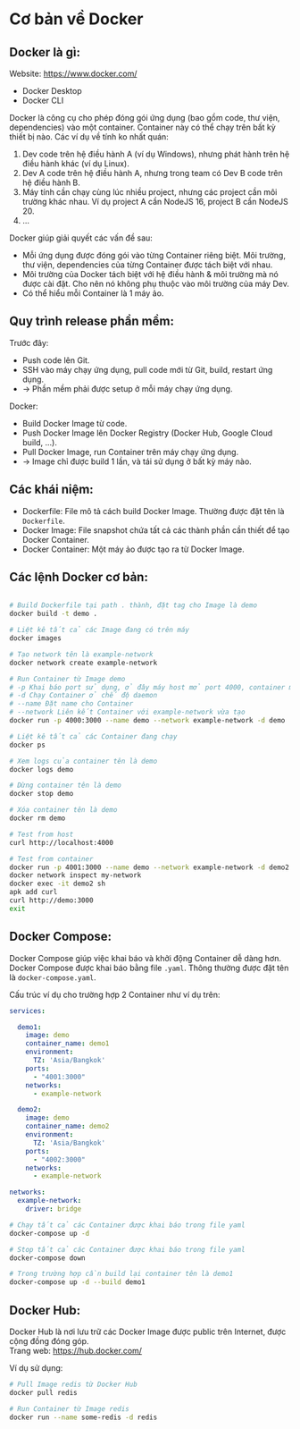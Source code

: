 # Cơ bản về Docker

## Docker là gì:

Website: https://www.docker.com/

- Docker Desktop
- Docker CLI

Docker là công cụ cho phép đóng gói ứng dụng (bao gồm code, thư viện, dependencies) vào một container. Container này có
thể chạy trên bất kỳ thiết bị nào.
Các ví dụ về tính ko nhất quán:

1. Dev code trên hệ điều hành A (ví dụ Windows), nhưng phát hành trên hệ điều hành khác (ví dụ Linux).
2. Dev A code trên hệ điều hành A, nhưng trong team có Dev B code trên hệ điều hành B.
3. Máy tính cần chạy cùng lúc nhiều project, nhưng các project cần môi trường khác nhau. Ví dụ project A cần NodeJS 16,
   project B cần NodeJS 20.
4. ...

Docker giúp giải quyết các vấn đề sau:

- Mỗi ứng dụng được đóng gói vào từng Container riêng biệt. Môi trường, thư viện, dependencies của từng Container được
  tách biệt với nhau.
- Môi trường của Docker tách biệt với hệ điều hành & môi trường mà nó được cài đặt. Cho nên nó không phụ thuộc vào môi
  trường của máy Dev.
- Có thể hiểu mỗi Container là 1 máy ảo.

## Quy trình release phần mềm:
Trước đây:
- Push code lên Git.
- SSH vào máy chạy ứng dụng, pull code mới từ Git, build, restart ứng dụng.
- -> Phần mềm phải được setup ở mỗi máy chạy ứng dụng.

Docker:
- Build Docker Image từ code.
- Push Docker Image lên Docker Registry (Docker Hub, Google Cloud build, ...).
- Pull Docker Image, run Container trên máy chạy ứng dụng.
- -> Image chỉ được build 1 lần, và tái sử dụng ở bất kỳ máy nào.

## Các khái niệm:
- Dockerfile: File mô tả cách build Docker Image. Thường được đặt tên là `Dockerfile`.
- Docker Image: File snapshot chứa tất cả các thành phần cần thiết để tạo Docker Container.
- Docker Container: Một máy ảo được tạo ra từ Docker Image.

## Các lệnh Docker cơ bản:
```bash

# Build Dockerfile tại path . thành, đặt tag cho Image là demo
docker build -t demo . 

# Liệt kê tất cả các Image đang có trên máy
docker images

# Tạo network tên là example-network
docker network create example-network

# Run Container từ Image demo
# -p Khai báo port sử dụng, ở đây máy host mở port 4000, container mở port 3000, map 2 port này với nhau
# -d Chạy Container ở chế độ daemon
# --name Đặt name cho Container
# --network Liên kết Container với example-network vừa tạo
docker run -p 4000:3000 --name demo --network example-network -d demo

# Liệt kê tất cả các Container đang chạy
docker ps

# Xem logs của container tên là demo
docker logs demo

# Dừng container tên là demo
docker stop demo

# Xóa container tên là demo
docker rm demo

# Test from host
curl http://localhost:4000

# Test from container
docker run -p 4001:3000 --name demo --network example-network -d demo2
docker network inspect my-network
docker exec -it demo2 sh
apk add curl
curl http://demo:3000
exit
```

## Docker Compose:
Docker Compose giúp việc khai báo và khởi động Container dễ dàng hơn.  
Docker Compose được khai báo bằng file `.yaml`. Thông thường được đặt tên là `docker-compose.yaml`.  

Cấu trúc ví dụ cho trường hợp 2 Container như ví dụ trên:
```yaml
services:

  demo1:
    image: demo
    container_name: demo1
    environment:
      TZ: 'Asia/Bangkok'
    ports:
      - "4001:3000"
    networks:
      - example-network

  demo2:
    image: demo
    container_name: demo2
    environment:
      TZ: 'Asia/Bangkok'
    ports:
      - "4002:3000"
    networks:
      - example-network

networks:
  example-network:
    driver: bridge
```

```bash
# Chạy tất cả các Container được khai báo trong file yaml
docker-compose up -d

# Stop tất cả các Container được khai báo trong file yaml
docker-compose down

# Trong trường hợp cần build lại container tên là demo1
docker-compose up -d --build demo1
```

## Docker Hub:
Docker Hub là nơi lưu trữ các Docker Image được public trên Internet, được cộng đồng đóng góp.  
Trang web: https://hub.docker.com/

Ví dụ sử dụng:
```bash
# Pull Image redis từ Docker Hub
docker pull redis

# Run Container từ Image redis
docker run --name some-redis -d redis
```